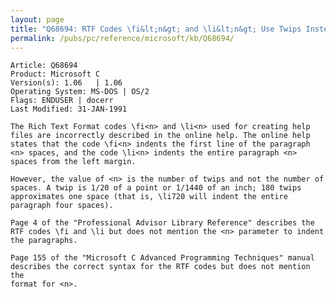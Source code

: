 ```yaml
---
layout: page
title: "Q68694: RTF Codes \fi&lt;n&gt; and \li&lt;n&gt; Use Twips Instead of Spaces"
permalink: /pubs/pc/reference/microsoft/kb/Q68694/
---
```


	Article: Q68694
	Product: Microsoft C
	Version(s): 1.06   | 1.06
	Operating System: MS-DOS | OS/2
	Flags: ENDUSER | docerr
	Last Modified: 31-JAN-1991
	
	The Rich Text Format codes \fi<n> and \li<n> used for creating help
	files are incorrectly described in the online help. The online help
	states that the code \fi<n> indents the first line of the paragraph
	<n> spaces, and the code \li<n> indents the entire paragraph <n>
	spaces from the left margin.
	
	However, the value of <n> is the number of twips and not the number of
	spaces. A twip is 1/20 of a point or 1/1440 of an inch; 180 twips
	approximates one space (that is, \li720 will indent the entire
	paragraph four spaces).
	
	Page 4 of the "Professional Advisor Library Reference" describes the
	RTF codes \fi and \li but does not mention the <n> parameter to indent
	the paragraphs.
	
	Page 155 of the "Microsoft C Advanced Programming Techniques" manual
	describes the correct syntax for the RTF codes but does not mention the
	format for <n>.
